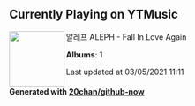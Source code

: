 ## Currently Playing on YTMusic

[<img align="left" width="100" src="https://lh3.googleusercontent.com/XeIUTlQxPrzabMlxWpcyyXlH1VtN7jER9uwbt9TWIziM-Ez8CfuSIIdKOQNyANod0FCQ6r6jNvpq9ZnI">](https://music.youtube.com/watch?v=eOLMQjNWgVI)

알레프 ALEPH - Fall In Love Again

**Albums**: 1

Last updated at 03/05/2021 11:11

#### Generated with [20chan/github-now](https://github.com/20chan/github-now)


<!--
**20chan/20chan** is a ✨ _special_ ✨ repository because its `README.md` (this file) appears on your GitHub profile.

Here are some ideas to get you started:

- 🔭 I’m currently working on ...
- 🌱 I’m currently learning ...
- 👯 I’m looking to collaborate on ...
- 🤔 I’m looking for help with ...
- 💬 Ask me about ...
- 📫 How to reach me: ...
- 😄 Pronouns: ...
- ⚡ Fun fact: ...
-->
